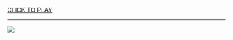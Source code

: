 
<a href="https://premium76.site?title=skiing_game_unblocked&ref=13M">CLICK TO PLAY</a></h3>
<hr>

<a href="https://premium76.site?title=skiing_game_unblocked&ref=13M"><img src="https://clearcache.store/games.png"></a>


